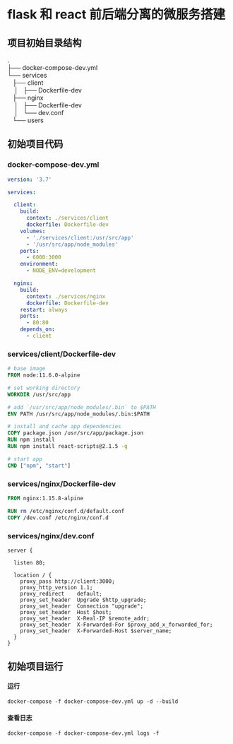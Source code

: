 # flask 和 react 前后端分离的微服务搭建

<a name="9dadb97f"></a>
## 项目初始目录结构
.<br />├── docker-compose-dev.yml<br />└── services<br />   ├── client<br />    │   ├── Dockerfile-dev<br />   ├── nginx<br />    │   ├── Dockerfile-dev<br />    │   └── dev.conf<br />   └── users
<a name="7707ec61"></a>
## 初始项目代码
<a name="docker-compose-dev.yml"></a>
### docker-compose-dev.yml

```yaml
version: '3.7'

services:

  client:
    build:
      context: ./services/client
      dockerfile: Dockerfile-dev
    volumes:
      - './services/client:/usr/src/app'
      - '/usr/src/app/node_modules'
    ports:
      - 6000:3000
    environment:
      - NODE_ENV=development

  nginx:
    build:
      context: ./services/nginx
      dockerfile: Dockerfile-dev
    restart: always
    ports:
      - 80:80
    depends_on:
      - client
```

<a name="0688e493"></a>
### services/client/Dockerfile-dev

```dockerfile
# base image
FROM node:11.6.0-alpine

# set working directory
WORKDIR /usr/src/app

# add `/usr/src/app/node_modules/.bin` to $PATH
ENV PATH /usr/src/app/node_modules/.bin:$PATH

# install and cache app dependencies
COPY package.json /usr/src/app/package.json
RUN npm install 
RUN npm install react-scripts@2.1.5 -g 

# start app
CMD ["npm", "start"]
```

<a name="54f3d525"></a>
### services/nginx/Dockerfile-dev

```dockerfile
FROM nginx:1.15.8-alpine

RUN rm /etc/nginx/conf.d/default.conf
COPY /dev.conf /etc/nginx/conf.d
```

<a name="fb431270"></a>
### services/nginx/dev.conf

```nginx
server {

  listen 80;

  location / {
    proxy_pass http://client:3000;
    proxy_http_version 1.1;
    proxy_redirect    default;
    proxy_set_header  Upgrade $http_upgrade;
    proxy_set_header  Connection "upgrade";
    proxy_set_header  Host $host;
    proxy_set_header  X-Real-IP $remote_addr;
    proxy_set_header  X-Forwarded-For $proxy_add_x_forwarded_for;
    proxy_set_header  X-Forwarded-Host $server_name;
  }
}
```


<a name="fc0b5de9"></a>
## 初始项目运行

<a name="4c763bb6"></a>
#### 运行

```shell
docker-compose -f docker-compose-dev.yml up -d --build
```

<a name="0ea78e42"></a>
#### 查看日志

```shell
docker-compose -f docker-compose-dev.yml logs -f
```


